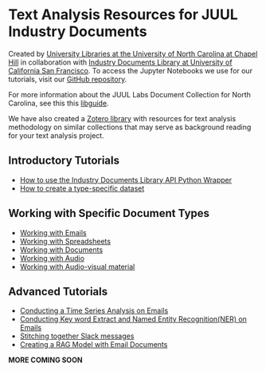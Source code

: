 # Text Analysis Resources for JUUL Industry Documents
Created by [University Libraries at the University of North Carolina at Chapel Hill](http://library.unc.eud/data/) in collaboration with [Industry Documents Library at University of California San Francisco](https://www.industrydocuments.ucsf.edu/). To access the Jupyter Notebooks we use for our tutorials, visit our [GitHub repository](https://github.com/UNC-Libraries-data/juul_document_analysis).

For more information about the JUUL Labs Document Collection for North Carolina, see this this [libguide](https://guides.lib.unc.edu/juul).

We have also created a [Zotero library](https://www.zotero.org/groups/5395305/juul_proj_docs/library) with resources for text analysis methodology on similar collections that may serve as background reading for your text analysis project.

## Introductory Tutorials
* [How to use the Industry Documents Library API Python Wrapper](/html/JUUL_using_python_wrapper.html)
* [How to create a type-specific dataset](/html/JUUL_create_type_dataset.html)


## Working with Specific Document Types
* [Working with Emails](/)
* [Working with Spreadsheets](/)
* [Working with Documents](/)
* [Working with Audio](/)
* [Working with Audio-visual material](/)

## Advanced Tutorials
* [Conducting a Time Series Analysis on Emails](/html/JUUL_Email_Time_Series.html)
* [Conducting Key word Extract and Named Entity Recognition(NER) on Emails](/html/JUUL_NER_and_keyword_extraction_Emails.html)
* [Stitching together Slack messages](/html/JUUL_stitching_slack_messages.html)
* [Creating a RAG Model with Email Documents](/JUUL_rag_model.ipynb)

**MORE COMING SOON**

